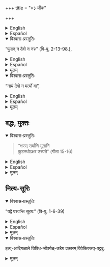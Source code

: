 +++
title = "०३ जीवः"

+++
<details><summary>English</summary>

NOW FOR THE EXPERIENCING SUBJECT OR JĪVA:
</details>

<details><summary>Español</summary>

Ahora para el sujeto experimentado o Jīva:
</details>

<details open><summary>विश्वास-प्रस्तुतिः</summary>

“पुमान् न देवो न नरः” (वि-पु. 2-13-98.),
</details>

<details><summary>English</summary>

"The jivātma is [^f139] neither a god nor a man";
</details>

<details><summary>Español</summary>

"El Jivātma no es [^f139] ni un dios ni un hombre";
</details>


<details><summary>मूलम्</summary>

“पुमान्न देवो न नरः” (वि-पु. 2-13-98.),
</details>

<details open><summary>विश्वास-प्रस्तुतिः</summary>

“नायं देवो न मर्त्यो वा”,
</details>

<details><summary>English</summary>

"He is  [^f140] neither a god nor a man”.  
(That is: These distinctions are based only on the respective bodies, whereas the soul within has no such distinctions.) 
</details>

<details><summary>Español</summary>

"Él es [^f140] ni un dios ni un hombre".
(Es decir: estas distinciones se basan solo en los cuerpos respectivos,  
mientras que el alma dentro  
no tiene tales distinciones).
</details>


<details><summary>मूलम्</summary>

“नायं देवो न मर्त्यो वा”(),
</details>

## बद्धः, मुक्तः
<details open><summary>विश्वास-प्रस्तुतिः</summary>

> “क्षरस् सर्वाणि भूतानि  
कुटस्थोऽक्षर उच्यते” (गीता 15-16)
</details>

<details><summary>English</summary>

The jīva is of three kinds :-  

Baddha or the soul in bondage is called in the Gita "Kshara"  
(because he is in contact with matter which is subject to change)  
All beings[^f141] (from Brahma to the blade of grass) are 'Ksharas' or Baddhas.  

The mukta or the soul which has obtained release from contact with matter  
is no longer subject to change and is called akṣara or Kootastha (because it is imputable).  
</details>

<details><summary>Español</summary>

El Jīva es de tres tipos:-

Baddha o el alma en la esclavitud   
se llama en el "kshara" de Gita  
(porque está en contacto con la materia  
que está sujeta a cambios)  
Todos los seres [^f141] (desde Brahma hasta la espada de hierba) son 'Ksharas' o Baddhas.

El mukta o el alma  
que ha obtenido la liberación del contacto con la materia  
ya no está sujeto a cambios  
y se llama Akṣara o Kootastha (porque es imputable).
</details>


<details><summary>मूलम्</summary>

“क्षरस्सर्वाणि भूतानि कुटस्थोऽक्षर उच्यते” (गीता 15-16)
</details>

## नित्य-सूरिः
<details open><summary>विश्वास-प्रस्तुतिः</summary>

“यद्वै पश्यन्ति सूरयः” (वि-पु. 1-6-39)
</details>

<details><summary>English</summary>

The third class of jīvas are the Sūris[^f142] who are described as seeing eternally the transcendental world beyond matter.  
</details>

<details><summary>Español</summary>

La tercera clase de Jīvas  
son los Sūris [^F142]  
que se describen como viendo eternamente  
el mundo trascendental más allá de la materia.
</details>


<details><summary>मूलम्</summary>

“यद्वै पश्यन्ति सूरयः” (वि-पु. 1-6-39)
</details>

<details open><summary>विश्वास-प्रस्तुतिः</summary>

इत्य्-आदिगळाले त्रिविध-जीवर्गळ्-उडैय प्रकारम् विवेकिक्कप्-पट्टदु.
</details>

<details><summary>मूलम्</summary>

इत्यादिगळाले त्रिविधजीवर्गळुडैय प्रकारम् विवेकिक्कप्पट्टदु.
</details>

